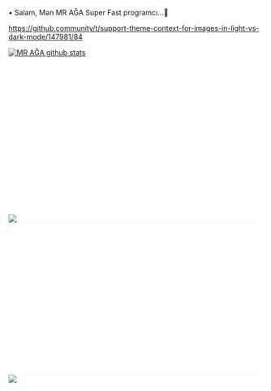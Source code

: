  • Salam, Mən MR AĞA Super Fast programcı...👋


https://github.community/t/support-theme-context-for-images-in-light-vs-dark-mode/147981/84

<a href="https://github.com/AzeMusic/github-stats">

[![MR AĞA github stats](https://github-readme-stats.vercel.app/api?username=AzeMusic&show_icons=true&theme=cobalt&count_private=true)](https://github.com/AzeMusic)


<img src="https://github.com/AzeMusic/github-stats/blob/master/generated/overview.svg#gh-dark-mode-only" />

<img src="https://github.com/AzeMusic/github-stats/blob/master/generated/languages.svg#gh-dark-mode-only" />

<img src="https://github.com/AzeMusic/github-stats/blob/master/generated/overview.svg#gh-light-mode-only" />

<img src="https://github.com/AzeMusic/github-stats/blob/master/generated/languages.svg#gh-light-mode-only" />

</a>
